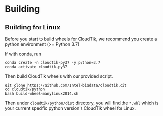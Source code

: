 # Building 

## Building for Linux

Before you start to build wheels for CloudTik, we recommend you create a python environment (>= Python 3.7)

If with conda, run
```
conda create -n cloudtik-py37 -y python=3.7
conda activate cloudtik-py37
```

Then build CloudTik wheels with our provided script.
```
git clone https://github.com/Intel-bigdata/cloudtik.git
cd cloudtik/python
bash build-wheel-manylinux2014.sh
```
Then under `cloudtik/python/dist` directory, you will find the `*.whl` which is your current specific python version's CloudTik wheel for Linux.
